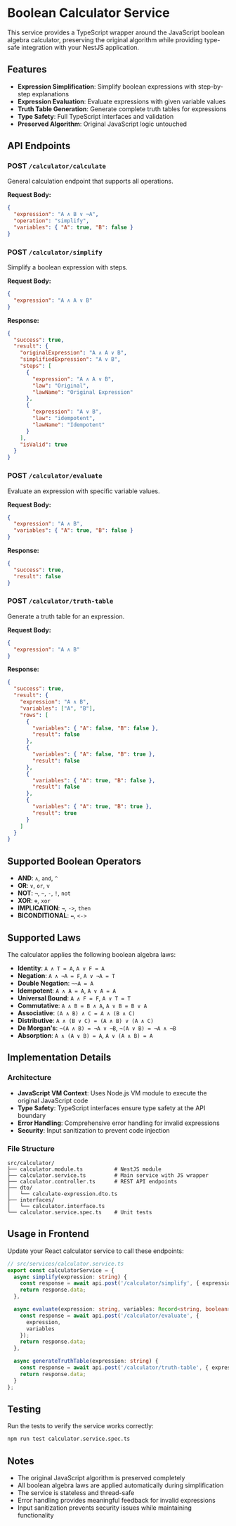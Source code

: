 # Boolean Calculator Service

This service provides a TypeScript wrapper around the JavaScript boolean algebra calculator, preserving the original algorithm while providing type-safe integration with your NestJS application.

## Features

- **Expression Simplification**: Simplify boolean expressions with step-by-step explanations
- **Expression Evaluation**: Evaluate expressions with given variable values
- **Truth Table Generation**: Generate complete truth tables for expressions
- **Type Safety**: Full TypeScript interfaces and validation
- **Preserved Algorithm**: Original JavaScript logic untouched

## API Endpoints

### POST `/calculator/calculate`
General calculation endpoint that supports all operations.

**Request Body:**
```json
{
  "expression": "A ∧ B ∨ ¬A",
  "operation": "simplify",
  "variables": { "A": true, "B": false }
}
```

### POST `/calculator/simplify`
Simplify a boolean expression with steps.

**Request Body:**
```json
{
  "expression": "A ∧ A ∨ B"
}
```

**Response:**
```json
{
  "success": true,
  "result": {
    "originalExpression": "A ∧ A ∨ B",
    "simplifiedExpression": "A ∨ B",
    "steps": [
      {
        "expression": "A ∧ A ∨ B",
        "law": "Original",
        "lawName": "Original Expression"
      },
      {
        "expression": "A ∨ B",
        "law": "idempotent",
        "lawName": "Idempotent"
      }
    ],
    "isValid": true
  }
}
```

### POST `/calculator/evaluate`
Evaluate an expression with specific variable values.

**Request Body:**
```json
{
  "expression": "A ∧ B",
  "variables": { "A": true, "B": false }
}
```

**Response:**
```json
{
  "success": true,
  "result": false
}
```

### POST `/calculator/truth-table`
Generate a truth table for an expression.

**Request Body:**
```json
{
  "expression": "A ∧ B"
}
```

**Response:**
```json
{
  "success": true,
  "result": {
    "expression": "A ∧ B",
    "variables": ["A", "B"],
    "rows": [
      {
        "variables": { "A": false, "B": false },
        "result": false
      },
      {
        "variables": { "A": false, "B": true },
        "result": false
      },
      {
        "variables": { "A": true, "B": false },
        "result": false
      },
      {
        "variables": { "A": true, "B": true },
        "result": true
      }
    ]
  }
}
```

## Supported Boolean Operators

- **AND**: `∧`, `and`, `^`
- **OR**: `∨`, `or`, `v`
- **NOT**: `¬`, `~`, `-`, `!`, `not`
- **XOR**: `⊕`, `xor`
- **IMPLICATION**: `→`, `->`, `then`
- **BICONDITIONAL**: `↔`, `<->`

## Supported Laws

The calculator applies the following boolean algebra laws:

- **Identity**: `A ∧ T = A`, `A ∨ F = A`
- **Negation**: `A ∧ ¬A = F`, `A ∨ ¬A = T`
- **Double Negation**: `¬¬A = A`
- **Idempotent**: `A ∧ A = A`, `A ∨ A = A`
- **Universal Bound**: `A ∧ F = F`, `A ∨ T = T`
- **Commutative**: `A ∧ B = B ∧ A`, `A ∨ B = B ∨ A`
- **Associative**: `(A ∧ B) ∧ C = A ∧ (B ∧ C)`
- **Distributive**: `A ∧ (B ∨ C) = (A ∧ B) ∨ (A ∧ C)`
- **De Morgan's**: `¬(A ∧ B) = ¬A ∨ ¬B`, `¬(A ∨ B) = ¬A ∧ ¬B`
- **Absorption**: `A ∧ (A ∨ B) = A`, `A ∨ (A ∧ B) = A`

## Implementation Details

### Architecture
- **JavaScript VM Context**: Uses Node.js VM module to execute the original JavaScript code
- **Type Safety**: TypeScript interfaces ensure type safety at the API boundary
- **Error Handling**: Comprehensive error handling for invalid expressions
- **Security**: Input sanitization to prevent code injection

### File Structure
```
src/calculator/
├── calculator.module.ts          # NestJS module
├── calculator.service.ts         # Main service with JS wrapper
├── calculator.controller.ts      # REST API endpoints
├── dto/
│   └── calculate-expression.dto.ts
├── interfaces/
│   └── calculator.interface.ts
└── calculator.service.spec.ts    # Unit tests
```

## Usage in Frontend

Update your React calculator service to call these endpoints:

```typescript
// src/services/calculator.service.ts
export const calculatorService = {
  async simplify(expression: string) {
    const response = await api.post('/calculator/simplify', { expression });
    return response.data;
  },

  async evaluate(expression: string, variables: Record<string, boolean>) {
    const response = await api.post('/calculator/evaluate', { 
      expression, 
      variables 
    });
    return response.data;
  },

  async generateTruthTable(expression: string) {
    const response = await api.post('/calculator/truth-table', { expression });
    return response.data;
  }
};
```

## Testing

Run the tests to verify the service works correctly:

```bash
npm run test calculator.service.spec.ts
```

## Notes

- The original JavaScript algorithm is preserved completely
- All boolean algebra laws are applied automatically during simplification
- The service is stateless and thread-safe
- Error handling provides meaningful feedback for invalid expressions
- Input sanitization prevents security issues while maintaining functionality
